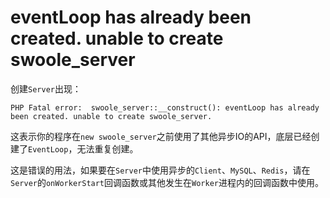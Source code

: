# eventLoop has already been created. unable to create swoole_server

创建`Server`出现：
```
PHP Fatal error:  swoole_server::__construct(): eventLoop has already been created. unable to create swoole_server.
```

这表示你的程序在`new swoole_server`之前使用了其他异步IO的API，底层已经创建了`EventLoop`，无法重复创建。

这是错误的用法，如果要在`Server`中使用异步的`Client`、`MySQL`、`Redis`，请在`Server`的`onWorkerStart`回调函数或其他发生在`Worker`进程内的回调函数中使用。